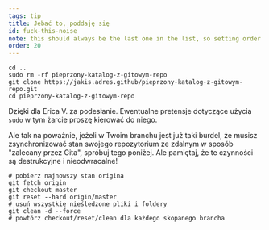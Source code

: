 ```yaml
---
tags: tip
title: Jebać to, poddaję się
id: fuck-this-noise
note: this should always be the last one in the list, so setting order to 20 so I don't have to re-name/re-order it
order: 20
---
```


```git
cd ..
sudo rm -rf pieprzony-katalog-z-gitowym-repo
git clone https://jakis.adres.github/pieprzony-katalog-z-gitowym-repo.git
cd pieprzony-katalog-z-gitowym-repo
```

Dzięki dla Erica V. za podesłanie. Ewentualne pretensje dotyczące użycia `sudo` w tym żarcie proszę kierować do niego.

Ale tak na poważnie, jeżeli w Twoim branchu jest już taki burdel, że musisz zsynchronizować stan swojego repozytorium ze zdalnym w sposób "zalecany przez Gita", spróbuj tego poniżej. Ale pamiętaj, że te czynności są destrukcyjne i nieodwracalne!

```git
# pobierz najnowszy stan origina
git fetch origin
git checkout master
git reset --hard origin/master
# usuń wszystkie nieśledzone pliki i foldery
git clean -d --force
# powtórz checkout/reset/clean dla każdego skopanego brancha
```